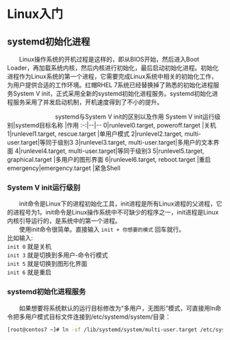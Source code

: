 # Linux入门

## systemd初始化进程
&emsp;&emsp;Linux操作系统的开机过程是这样的，即从BIOS开始，然后进入Boot Loader，再加载系统内核，然后内核进行初始化，最后启动初始化进程。初始化进程作为Linux系统的第一个进程，它需要完成Linux系统中相关的初始化工作，为用户提供合适的工作环境。红帽RHEL 7系统已经替换掉了熟悉的初始化进程服务System V init，正式采用全新的systemd初始化进程服务。systemd初始化进程服务采用了并发启动机制，开机速度得到了不小的提升。  

&emsp;&emsp;&emsp;&emsp;&emsp;&emsp;&emsp;&emsp;systemd与System V init的区别以及作用
System V init运行级别|systemd目标名称  |作用
:-:|--|--
0|runlevel0.target, poweroff.target  |关机
1|runlevel1.target, rescue.target    |单用户模式
2|runlevel2.target, multi-user.target|等同于级别3
3|runlevel3.target, multi-user.target|多用户的文本界面
4|runlevel4.target, multi-user.target|等同于级别3
5|runlevel5.target, graphical.target |多用户的图形界面
6|runlevel6.target, reboot.target    |重启
emergency|emergency.target           |紧急Shell

### System V init运行级别
&emsp;&emsp;init命令是Linux下的进程初始化工具，init进程是所有Linux进程的父进程，它的进程号为1。init命令是Linux操作系统中不可缺少的程序之一，init进程是Linux内核引导运行的，是系统中的第一个进程。  
&emsp;&emsp;使用init命令很简单。直接输入 `init + 你想要的模式` 回车就行。   
比如输入:   
`init 0` 就是关机  
`init 3` 就是切换到多用户-命令行模式  
`init 5` 就是切换到图形化界面  
`init 6` 就是重启  

### systemd初始化进程服务
&emsp;&emsp;如果想要将系统默认的运行目标修改为“多用户，无图形”模式，可直接用ln命令把多用户模式目标文件连接到/etc/systemd/system/目录：

```bash 
[root@centos7 ~]# ln -sf /lib/systemd/system/multi-user.target /etc/systemd/system/default.target 
```

